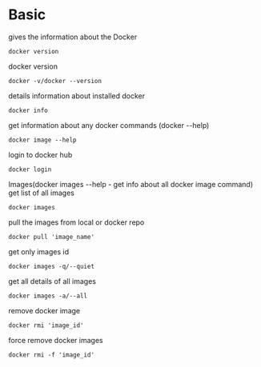# Basic
gives the information about the Docker
```
docker version
```
docker version
```
docker -v/docker --version
```
details information about installed docker
```
docker info
```
get information about any docker commands (docker --help)
```
docker image --help
```
login to docker hub
```
docker login
```

Images(docker images --help - get info about all docker image command)
get list of all images
```
docker images
```
pull the images from local or docker repo
```
docker pull 'image_name'
```
get only images id 
```
docker images -q/--quiet
```
get all details of all images
```
docker images -a/--all
```
remove docker image
```
docker rmi 'image_id'
```
force remove docker images
```
docker rmi -f 'image_id'
```




